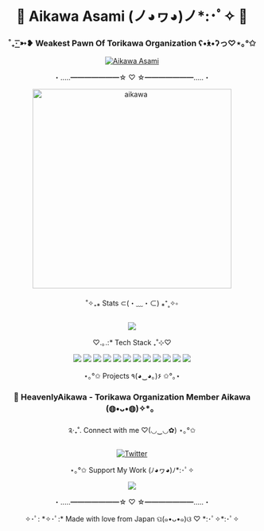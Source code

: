 <div align="center">

# 🎀 Aikawa Asami (ノ◕ヮ◕)ノ*:･ﾟ✧ 🌸

### ˚₊· ͟͟͞͞➳❥ Weakest Pawn Of Torikawa Organization ʕ•́ᴥ•̀ʔっ♡⋆｡°✩

<a href="https://github.com/AikawaAsami">
  <img src="https://count.getloli.com/@asami aikawa?name=asami+aikawa&theme=gelbooru-h&padding=9&offset=0&align=center&scale=1&pixelated=0&darkmode=auto&prefix=0" alt="Aikawa Asami"/>
</a>

・‥…━━━━━━━☆ ♡ ☆━━━━━━━…‥・

<img src="https://github.com/AikawaAsami/AikawaAsami/assets/114198361/e1db1918-3e3c-4c25-a808-2a0cfd4506cb" alt="aikawa" width="400"/>

˚✧₊⁎ Stats ⊂(・﹏・⊂) ⁎⁺˳✧༚

<img src="https://github-readme-stats.vercel.app/api?username=AikawaAsami&show_icons=true&theme=radical&title_color=ff69b4&icon_color=ff69b4&border_color=ff69b4"/>

♡.｡.:* Tech Stack ₊˚⊹♡

<img src="https://img.shields.io/badge/HTML-FF69B4?style=for-the-badge&logo=html5&logoColor=white"/>
<img src="https://img.shields.io/badge/C%23-FFB6C1?style=for-the-badge&logo=c-sharp&logoColor=white"/>
<img src="https://img.shields.io/badge/.NET-FF69B4?style=for-the-badge&logo=dotnet&logoColor=white"/>
<img src="https://img.shields.io/badge/Lua-FFB6C1?style=for-the-badge&logo=lua&logoColor=white"/>
<img src="https://img.shields.io/badge/Assembly-FF69B4?style=for-the-badge&logo=assemblyscript&logoColor=white"/>
<img src="https://img.shields.io/badge/Ruby-FFB6C1?style=for-the-badge&logo=ruby&logoColor=white"/>
<img src="https://img.shields.io/badge/CSS-FF69B4?style=for-the-badge&logo=css3&logoColor=white"/>
<img src="https://img.shields.io/badge/C++-FFB6C1?style=for-the-badge&logo=cplusplus&logoColor=white"/>
<img src="https://img.shields.io/badge/C-FF69B4?style=for-the-badge&logo=c&logoColor=white"/>
<img src="https://img.shields.io/badge/PHP-FFB6C1?style=for-the-badge&logo=php&logoColor=white"/>
<img src="https://img.shields.io/badge/Shell-FF69B4?style=for-the-badge&logo=gnu-bash&logoColor=white"/>
<img src="https://img.shields.io/badge/Wayland-FFB6C1?style=for-the-badge&logo=wayland&logoColor=white"/>



⋆｡°✩ Projects ٩(◕‿◕｡)۶ ✩°｡⋆

### 🌸 HeavenlyAikawa - Torikawa Organization Member Aikawa (◍•ᴗ•◍)✧*。

༉‧₊˚. Connect with me ♡(◡‿◡✿) ⋆｡°✩

[![Twitter](https://img.shields.io/badge/Twitter-FF69B4?style=for-the-badge&logo=Twitter&logoColor=white)](https://twitter.com/ch_asami)

⋆｡°✩ Support My Work (ﾉ◕ヮ◕)ﾉ*:･ﾟ✧

<a href="https://ko-fi.com/heavenlyaikawa">
  <img src="https://img.shields.io/badge/Buy%20Me%20a%20Coffee-FFB6C1?style=for-the-badge&logo=ko-fi&logoColor=white&label=Support%20on%20Ko-fi&labelColor=FF69B4"/>
</a>

・‥…━━━━━━━☆ ♡ ☆━━━━━━━…‥・

<p align="center">✧･ﾟ: *✧･ﾟ:* Made with love from Japan ପ(๑•ᴗ•๑)ଓ ♡ *:･ﾟ✧*:･ﾟ✧</p>

</div>

